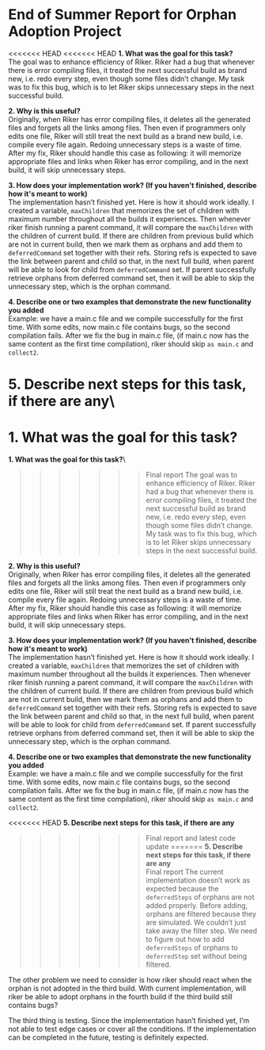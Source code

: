 # End of Summer Report for Orphan Adoption Project

<<<<<<< HEAD
<<<<<<< HEAD
**1. What was the goal for this task?**\
The goal was to enhance efficiency of Riker. Riker had a bug that whenever there is error compiling files, it treated the next successful build as brand new, i.e. redo every step, even though some files didn’t change. My task was to fix this bug, which is to let Riker skips unnecessary steps in the next successful build.

**2. Why is this useful?**\
Originally, when Riker has error compiling files, it deletes all the generated files and forgets all the links among files. Then even if programmers only edits one file, Riker will still treat the next build as a brand new build, i.e. compile every file again. Redoing unnecessary steps is a waste of time. After my fix, Riker should handle this case as following: it will memorize appropriate files and links when Riker has error compiling, and in the next build, it will skip unnecessary steps.

**3. How does your implementation work? (If you haven't finished, describe how it's meant to work)**\
The implementation hasn’t finished yet. Here is how it should work ideally. I created a variable, `maxChildren` that memorizes the set of children with maximum number throughout all the builds it experiences. Then whenever riker finish running a parent command, it will compare the `maxChildren` with the children of current build. If there are children from previous build which are not in current build, then we mark them as orphans and add them to `deferredCommand` set together with their refs. Storing refs is expected to save the link between parent and child so that, in the next full build, when parent will be able to look for child from `deferredCommand` set. If parent successfully retrieve orphans from deferred command set, then it will be able to skip the unnecessary step, which is the orphan command.

**4. Describe one or two examples that demonstrate the new functionality you added**\
Example: we have a main.c file and we compile successfully for the first time. With some edits, now main.c file contains bugs, so the second compilation fails. After we fix the bug in main.c file, (if main.c now has the same content as the first time compilation), riker should skip `as main.c` and `collect2`. 

**5. Describe next steps for this task, if there are any**\
=======
**1. What was the goal for this task?**
=======
**1. What was the goal for this task?**\
>>>>>>> Final report
The goal was to enhance efficiency of Riker. Riker had a bug that whenever there is error compiling files, it treated the next successful build as brand new, i.e. redo every step, even though some files didn’t change. My task was to fix this bug, which is to let Riker skips unnecessary steps in the next successful build.

**2. Why is this useful?**\
Originally, when Riker has error compiling files, it deletes all the generated files and forgets all the links among files. Then even if programmers only edits one file, Riker will still treat the next build as a brand new build, i.e. compile every file again. Redoing unnecessary steps is a waste of time. After my fix, Riker should handle this case as following: it will memorize appropriate files and links when Riker has error compiling, and in the next build, it will skip unnecessary steps.

**3. How does your implementation work? (If you haven't finished, describe how it's meant to work)**\
The implementation hasn’t finished yet. Here is how it should work ideally. I created a variable, `maxChildren` that memorizes the set of children with maximum number throughout all the builds it experiences. Then whenever riker finish running a parent command, it will compare the `maxChildren` with the children of current build. If there are children from previous build which are not in current build, then we mark them as orphans and add them to `deferredCommand` set together with their refs. Storing refs is expected to save the link between parent and child so that, in the next full build, when parent will be able to look for child from `deferredCommand` set. If parent successfully retrieve orphans from deferred command set, then it will be able to skip the unnecessary step, which is the orphan command.

**4. Describe one or two examples that demonstrate the new functionality you added**\
Example: we have a main.c file and we compile successfully for the first time. With some edits, now main.c file contains bugs, so the second compilation fails. After we fix the bug in main.c file, (if main.c now has the same content as the first time compilation), riker should skip `as main.c` and `collect2`. 

<<<<<<< HEAD
**5. Describe next steps for this task, if there are any**
>>>>>>> Final report and latest code update
=======
**5. Describe next steps for this task, if there are any**\
>>>>>>> Final report
The current implementation doesn’t work as expected because the `deferredSteps` of orphans are not added properly. Before adding, orphans are filtered because they are simulated. We couldn’t just take away the filter step. We need to figure out how to add `deferredSteps` of orphans to `deferredStep` set without being filtered.

The other problem we need to consider is how riker should react when the orphan is not adopted in the third build. With current implementation, will riker be able to adopt orphans in the fourth build if the third build still contains bugs?

The third thing is testing. Since the implementation hasn’t finished yet, I’m not able to test edge cases or cover all the conditions. If the implementation can be completed in the future, testing is definitely expected. 
